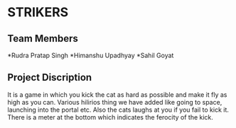 # STRIKERS

## Team Members

*Rudra Pratap Singh
*Himanshu Upadhyay
*Sahil Goyat

## Project Discription

It is a game in which you kick the cat as hard as possible and make it fly
as high as you can.
Various hilirios thing we have added like going to space, launching into the portal etc.
Also the cats laughs at you if you fail to kick it.
There is a meter at the bottom which indicates the ferocity of the kick.
